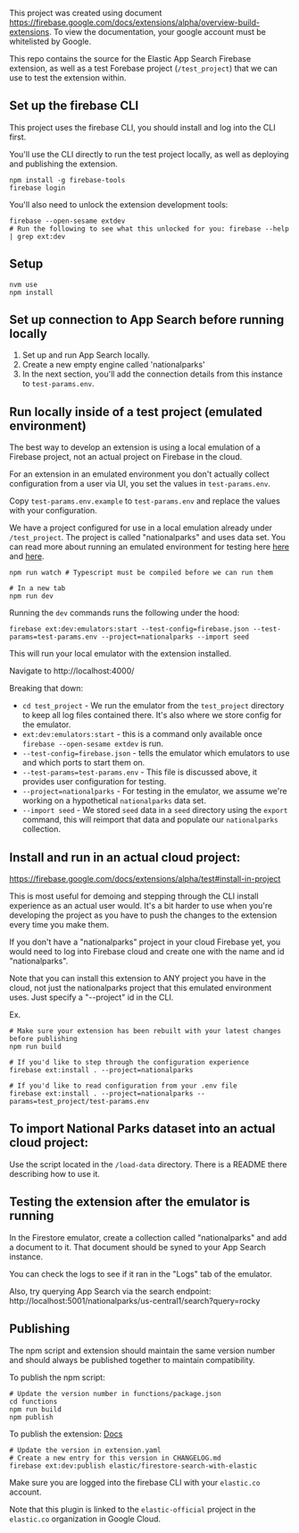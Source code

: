 This project was created using document https://firebase.google.com/docs/extensions/alpha/overview-build-extensions. To view the documentation, your google account must be whitelisted by Google.

This repo contains the source for the Elastic App Search Firebase extension, as well as a test Forebase project (`/test_project`) that we can use to test the extension within.

## Set up the firebase CLI

This project uses the firebase CLI, you should install and log into the CLI first.

You'll use the CLI directly to run the test project locally, as well as deploying and publishing the extension.

```
npm install -g firebase-tools
firebase login
```

You'll also need to unlock the extension development tools:

```
firebase --open-sesame extdev
# Run the following to see what this unlocked for you: firebase --help | grep ext:dev
```

## Setup

```shell
nvm use
npm install
```

## Set up connection to App Search before running locally

1. Set up and run App Search locally.
2. Create a new empty engine called 'nationalparks'
3. In the next section, you'll add the connection details from this instance to `test-params.env`.

## Run locally inside of a test project (emulated environment)

The best way to develop an extension is using a local emulation of a Firebase project, not an actual project on Firebase in the cloud.

For an extension in an emulated environment you don't actually collect configuration from a user via UI, you set the values in `test-params.env`.

Copy `test-params.env.example` to `test-params.env` and replace the values with your configuration.

We have a project configured for use in a local emulation already under `/test_project`. The project is called "nationalparks" and uses data set. You can read more about running an emulated environment for testing here [here](https://firebase.google.com/docs/emulator-suite) and [here](https://firebase.google.com/docs/extensions/alpha/test#emulator).

```shell
npm run watch # Typescript must be compiled before we can run them

# In a new tab
npm run dev
```

Running the `dev` commands runs the following under the hood:

```
firebase ext:dev:emulators:start --test-config=firebase.json --test-params=test-params.env --project=nationalparks --import seed
```

This will run your local emulator with the extension installed.

Navigate to http://localhost:4000/

Breaking that down:

- `cd test_project` - We run the emulator from the `test_project` directory to keep all log files contained there. It's also where we store config for the emulator.
- `ext:dev:emulators:start` - this is a command only available once `firebase --open-sesame extdev` is run.
- `--test-config=firebase.json` - tells the emulator which emulators to use and which ports to start them on.
- `--test-params=test-params.env` - This file is discussed above, it provides user configuration for testing.
- `--project=nationalparks` - For testing in the emulator, we assume we're working on a hypothetical `nationalparks` data set.
- `--import seed` - We stored `seed` data in a `seed` directory using the `export` command, this will reimport that data and populate our `nationalparks` collection.

## Install and run in an actual cloud project:

https://firebase.google.com/docs/extensions/alpha/test#install-in-project

This is most useful for demoing and stepping through the CLI install experience as an actual user would. It's a bit harder to use when you're developing the project as you have to push the changes to the extension every time you make them.

If you don't have a "nationalparks" project in your cloud Firebase yet, you would need to log into Firebase cloud and create one with the name and id "nationalparks".

Note that you can install this extension to ANY project you have in the cloud, not just the nationalparks project that this emulated environment uses. Just specify a "--project" id in the CLI.

Ex.

```
# Make sure your extension has been rebuilt with your latest changes before publishing
npm run build

# If you'd like to step through the configuration experience
firebase ext:install . --project=nationalparks

# If you'd like to read configuration from your .env file
firebase ext:install . --project=nationalparks --params=test_project/test-params.env
```

## To import National Parks dataset into an actual cloud project:

Use the script located in the `/load-data` directory. There is a README there describing how to use it.

## Testing the extension after the emulator is running

In the Firestore emulator, create a collection called "nationalparks" and add a document to it. That document should be syned to your App Search instance.

You can check the logs to see if it ran in the "Logs" tab of the emulator.

Also, try querying App Search via the search endpoint: http://localhost:5001/nationalparks/us-central1/search?query=rocky

## Publishing

The npm script and extension should maintain the same version number and should always be published together to maintain compatibility.

To publish the npm script:

```
# Update the version number in functions/package.json
cd functions
npm run build
npm publish
```

To publish the extension:
[Docs](https://firebase.google.com/docs/extensions/alpha/share)

```
# Update the version in extension.yaml
# Create a new entry for this version in CHANGELOG.md
firebase ext:dev:publish elastic/firestore-search-with-elastic
```

Make sure you are logged into the firebase CLI with your `elastic.co` account.

Note that this plugin is linked to the `elastic-official` project in the `elastic.co` organization in Google Cloud.
